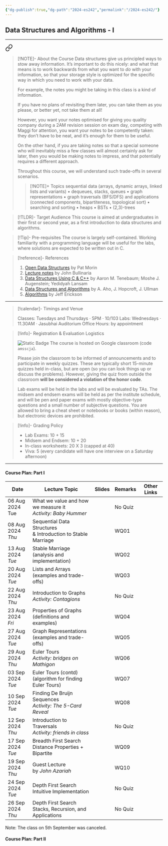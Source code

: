 ```yaml
---
{"dg-publish":true,"dg-path":"2024-es242","permalink":"/2024-es242/"}
---
```


## Data Structures and Algorithms - I
---


<div class="transclusion internal-embed is-loaded"><a class="markdown-embed-link" href="/descriptions/es-242/" aria-label="Open link"><svg xmlns="http://www.w3.org/2000/svg" width="24" height="24" viewBox="0 0 24 24" fill="none" stroke="currentColor" stroke-width="2" stroke-linecap="round" stroke-linejoin="round" class="svg-icon lucide-link"><path d="M10 13a5 5 0 0 0 7.54.54l3-3a5 5 0 0 0-7.07-7.07l-1.72 1.71"></path><path d="M14 11a5 5 0 0 0-7.54-.54l-3 3a5 5 0 0 0 7.07 7.07l1.71-1.71"></path></svg></a><div class="markdown-embed">




> [!NOTE]- About the Course
> Data structures give us principled ways to stow away information. It’s important to do this nicely: and what that means is to work backwards from what you want to _do_ with your information, so that your storage style is optimized for the specific way in which you need to work with your data.
>
> For example, the notes you might be taking in this class is a kind of information.
> 
> If you have no plans of revisiting them later, you can take them as you please, or better yet, not take them at all!
>
> However, you want your notes optimised for giving you quality company during a 2AM revision session on exam day, competing with Maggi for attention, you want your notes to be competently taken: they don’t have to be neat, and it’s enough for them to be useful.
>
> On the other hand, if you are taking notes so that a special someone who will inevitably miss a few classes will almost certainly ask for later, then you would be making notes to impress, and that potentially requires a different approach.
>
> Throughout this course, we will understand such trade-offs in several scenarios.
> 
> > [!NOTE]+ Topics
> > sequential data (arrays, dynamic arrays, linked lists and variants) • dequeues, stacks, queues • graph representations • graph traversals (BFS/DFS) and applications (connected components, bipartiteness, topological sort) • searching and sorting • heaps • BSTs • (2,3)-trees

> [!TLDR]- Target Audience
> This course is aimed at undergraduates in their first or second year, as a first introduction to data structures and algorithms.

> [!Tip]- Pre-requisites
> The course is largely self-contained. Working familiarity with a programming language will be useful for the labs, where solutions are expected to be written out in C.

> [!reference]- References
> 1. [Open Data Structures](https://opendatastructures.org/) by Pat Morin
> 2. [Lecture notes](https://www.cs.bham.ac.uk/~jxb/DSA/dsa.pdf) by John Bullinaria
> 3. [Data Structures Using C & C++](https://www.amazon.in/Data-Structures-Using-C/dp/8131703282) by Aaron M. Tenebaum; Moshe J. Augenstein; Yedidyah Lansam
> 4. [Data Structures and Algorithms](https://www.amazon.in/Structures-Algorithms-Addison-Wesley-Computer-Information/dp/0201000237) by A. Aho, J. Hopcroft, J. Ullman
> 5. [Algorithms](http://jeffe.cs.illinois.edu/teaching/algorithms/) by Jeff Erickson

---



</div></div>


> [!calendar]- Timings and Venue
> 
> Classes: Tuesdays and Thursdays · 5PM · 10/103
> Labs: Wednesdays · 11.30AM · Jasubhai Auditorium
> Office Hours: by appointment

> [!info]- Registration & Evaluation Logistics
> 
>  ![Static Badge](https://img.shields.io/badge/-classroom-blue?logo=google&logoColor=white)
> The course is hosted on Google classroom (code `amsscja`).
> 
> Please join the classroom to be informed of announcements and to participate in weekly quizzes. These are typically short 15-minute quizzes held in-class, but are open (so you can look things up or discuss the problems). However, giving the quiz from outside the classroom **will be considered a violation of the honor code**.
> 
> Lab exams will be held in the labs and will be evaluated by TAs.
> The midsem and endsem exams will be held as per the institute schedule, and will be pen and paper exams with mostly objective-type questions and a small number of subjective questions. You are allowed to bring a cheat sheet or notebooks or books (within reason), but electronic devices are prohibited.

> [!info]- Grading Policy
> 
>
> - Lab Exams: 10 + 15
> - Midsem and Endsem: 10 + 20
> - In-class worksheets: 20 X 3 (capped at 40)
> - Viva: 5 (every candidate will have one interview on a Saturday afternoon)

---
#### Course Plan: Part I

| Date                 | Lecture Topic                                                   | Slides | Remarks | Other Links |
| -------------------- | --------------------------------------------------------------- | ------ | ------- | ----------- |
| 06 Aug 2024<br>Tue   | What we value and how we measure it<br>_Activity: Baby Hummer_  |        | No Quiz |             |
| 08 Aug 2024<br>_Thu_ | Sequential Data Structures<br>& Introduction to Stable Marriage |        | WQ01    |             |
| 13 Aug 2024<br>_Tue_ | Stable Marriage <br>(analysis and implementation)               |        | WQ02    |             |
| 20 Aug 2024<br>_Tue_ | Lists and Arrays<br>(examples and trade-offs)                   |        | WQ03    |             |
| 22 Aug 2024<br>_Thu_ | Introduction to Graphs<br>_Activity: Contagions_                |        | No Quiz |             |
| 23 Aug 2024<br>_Fri_ | Properties of Graphs<br>(definitions and examples)              |        | WQ04    |             |
| 27 Aug 2024<br>_Tue_ | Graph Representations<br>(examples and trade-offs)              |        | WQ05    |             |
| 29 Aug 2024<br>_Thu_ | Euler Tours<br>_Activity: bridges on Mathigon_                  |        | WQ06    |             |
| 03 Sep 2024<br>_Tue_ | Euler Tours (contd)<br>(algorithm for finding Euler Tours)      |        | WQ07    |             |
| 10 Sep 2024<br>_Tue_ | Finding De Bruijn Sequences<br>_Activity: The 5-Card Reveal_    |        | WQ08    |             |
| 12 Sep 2024<br>_Thu_ | Introduction to Traversals<br>_Activity: friends in class_      |        | No Quiz |             |
| 17 Sep 2024<br>_Tue_ | Breadth First Search<br>Distance Properties + Bipartite         |        | WQ09    |             |
| 19 Sep 2024<br>_Thu_ | Guest Lecture<br>by _John Azariah_                              |        | WQ10    |             |
| 24 Sep 2024<br>_Tue_ | Depth First Search<br>Intuitive Implementation                  |        | No Quiz |             |
| 26 Sep 2024<br>_Thu_ | Depth First Search<br>Stacks, Recursion, and Applications       |        | No Quiz |             |
Note: The class on 5th September was canceled. 
#### Course Plan: Part II

